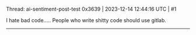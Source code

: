 Thread: ai-sentiment-post-test
0x3639 | 2023-12-14 12:44:16 UTC | #1

I hate bad code.....  People who write shitty code should use gitlab.

-------------------------


